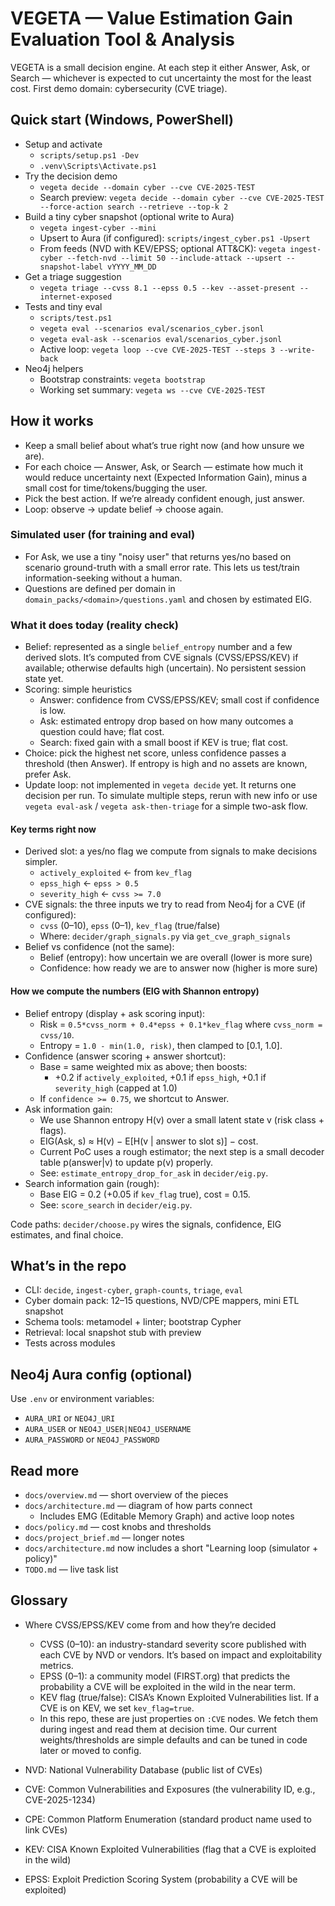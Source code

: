 # VEGETA — Value Estimation Gain Evaluation Tool & Analysis

VEGETA is a small decision engine. At each step it either Answer, Ask, or Search — whichever is expected to cut uncertainty the most for the least cost. First demo domain: cybersecurity (CVE triage).

## Quick start (Windows, PowerShell)
- Setup and activate
  - `scripts/setup.ps1 -Dev`
  - `.venv\Scripts\Activate.ps1`
- Try the decision demo
  - `vegeta decide --domain cyber --cve CVE-2025-TEST`
  - Search preview: `vegeta decide --domain cyber --cve CVE-2025-TEST --force-action search --retrieve --top-k 2`
- Build a tiny cyber snapshot (optional write to Aura)
  - `vegeta ingest-cyber --mini`
  - Upsert to Aura (if configured): `scripts/ingest_cyber.ps1 -Upsert`
  - From feeds (NVD with KEV/EPSS; optional ATT&CK): `vegeta ingest-cyber --fetch-nvd --limit 50 --include-attack --upsert --snapshot-label vYYYY_MM_DD`
- Get a triage suggestion
  - `vegeta triage --cvss 8.1 --epss 0.5 --kev --asset-present --internet-exposed`
- Tests and tiny eval
  - `scripts/test.ps1`
  - `vegeta eval --scenarios eval/scenarios_cyber.jsonl`
  - `vegeta eval-ask --scenarios eval/scenarios_cyber.jsonl`
  - Active loop: `vegeta loop --cve CVE-2025-TEST --steps 3 --write-back`
- Neo4j helpers
  - Bootstrap constraints: `vegeta bootstrap`
  - Working set summary: `vegeta ws --cve CVE-2025-TEST`

## How it works
- Keep a small belief about what’s true right now (and how unsure we are).
- For each choice — Answer, Ask, or Search — estimate how much it would reduce uncertainty next (Expected Information Gain), minus a small cost for time/tokens/bugging the user.
- Pick the best action. If we’re already confident enough, just answer.
- Loop: observe → update belief → choose again.

### Simulated user (for training and eval)
- For Ask, we use a tiny "noisy user" that returns yes/no based on scenario ground-truth with a small error rate. This lets us test/train information-seeking without a human.
- Questions are defined per domain in `domain_packs/<domain>/questions.yaml` and chosen by estimated EIG.

### What it does today (reality check)
- Belief: represented as a single `belief_entropy` number and a few derived slots. It’s computed from CVE signals (CVSS/EPSS/KEV) if available; otherwise defaults high (uncertain). No persistent session state yet.
- Scoring: simple heuristics
  - Answer: confidence from CVSS/EPSS/KEV; small cost if confidence is low.
  - Ask: estimated entropy drop based on how many outcomes a question could have; flat cost.
  - Search: fixed gain with a small boost if KEV is true; flat cost.
- Choice: pick the highest net score, unless confidence passes a threshold (then Answer). If entropy is high and no assets are known, prefer Ask.
- Update loop: not implemented in `vegeta decide` yet. It returns one decision per run. To simulate multiple steps, rerun with new info or use `vegeta eval-ask` / `vegeta ask-then-triage` for a simple two-ask flow.

#### Key terms right now
- Derived slot: a yes/no flag we compute from signals to make decisions simpler.
  - `actively_exploited` ← from `kev_flag`
  - `epss_high` ← `epss > 0.5`
  - `severity_high` ← `cvss >= 7.0`
- CVE signals: the three inputs we try to read from Neo4j for a CVE (if configured):
  - `cvss` (0–10), `epss` (0–1), `kev_flag` (true/false)
  - Where: `decider/graph_signals.py` via `get_cve_graph_signals`
- Belief vs confidence (not the same):
  - Belief (entropy): how uncertain we are overall (lower is more sure)
  - Confidence: how ready we are to answer now (higher is more sure)

#### How we compute the numbers (EIG with Shannon entropy)
- Belief entropy (display + ask scoring input):
  - Risk = `0.5*cvss_norm + 0.4*epss + 0.1*kev_flag` where `cvss_norm = cvss/10`.
  - Entropy = `1.0 - min(1.0, risk)`, then clamped to [0.1, 1.0].
- Confidence (answer scoring + answer shortcut):
  - Base = same weighted mix as above; then boosts:
    - +0.2 if `actively_exploited`, +0.1 if `epss_high`, +0.1 if `severity_high` (capped at 1.0)
  - If `confidence >= 0.75`, we shortcut to Answer.
- Ask information gain:
  - We use Shannon entropy H(v) over a small latent state v (risk class + flags).
  - EIG(Ask, s) ≈ H(v) − E[H(v | answer to slot s)] − cost.
  - Current PoC uses a rough estimator; the next step is a small decoder table p(answer|v) to update p(v) properly.
  - See: `estimate_entropy_drop_for_ask` in `decider/eig.py`.
- Search information gain (rough):
  - Base EIG = 0.2 (+0.05 if `kev_flag` true), cost = 0.15.
  - See: `score_search` in `decider/eig.py`.

Code paths: `decider/choose.py` wires the signals, confidence, EIG estimates, and final choice.

## What’s in the repo
- CLI: `decide`, `ingest-cyber`, `graph-counts`, `triage`, `eval`
- Cyber domain pack: 12–15 questions, NVD/CPE mappers, mini ETL snapshot
- Schema tools: metamodel + linter; bootstrap Cypher
- Retrieval: local snapshot stub with preview
- Tests across modules

## Neo4j Aura config (optional)
Use `.env` or environment variables:
- `AURA_URI` or `NEO4J_URI`
- `AURA_USER` or `NEO4J_USER|NEO4J_USERNAME`
- `AURA_PASSWORD` or `NEO4J_PASSWORD`

## Read more
- `docs/overview.md` — short overview of the pieces
- `docs/architecture.md` — diagram of how parts connect
  - Includes EMG (Editable Memory Graph) and active loop notes
- `docs/policy.md` — cost knobs and thresholds
- `docs/project_brief.md` — longer notes
- `docs/architecture.md` now includes a short "Learning loop (simulator + policy)"
- `TODO.md` — live task list

## Glossary
- Where CVSS/EPSS/KEV come from and how they’re decided
  - CVSS (0–10): an industry-standard severity score published with each CVE by NVD or vendors. It’s based on impact and exploitability metrics.
  - EPSS (0–1): a community model (FIRST.org) that predicts the probability a CVE will be exploited in the wild in the near term.
  - KEV flag (true/false): CISA’s Known Exploited Vulnerabilities list. If a CVE is on KEV, we set `kev_flag=true`.
  - In this repo, these are just properties on `:CVE` nodes. We fetch them during ingest and read them at decision time. Our current weights/thresholds are simple defaults and can be tuned in code later or moved to config.

- NVD: National Vulnerability Database (public list of CVEs)
- CVE: Common Vulnerabilities and Exposures (the vulnerability ID, e.g., CVE-2025-1234)
- CPE: Common Platform Enumeration (standard product name used to link CVEs)
- KEV: CISA Known Exploited Vulnerabilities (flag that a CVE is exploited in the wild)
- EPSS: Exploit Prediction Scoring System (probability a CVE will be exploited)
